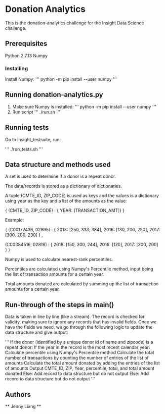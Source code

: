 # Donation Analytics

This is the donation-analytics challenge for the Insight Data Science challenge.

## Prerequisites

Python 2.7.13
Numpy

### Installing

Install Numpy:
'''
python -m pip install --user numpy
'''
## Running donation-analytics.py

1. Make sure Numpy is installed:
'''
python -m pip install --user numpy
'''
2. Run script
'''
./run.sh
'''
## Running tests

Go to insight_testsuite, run:

'''
./run_tests.sh
'''
## Data structure and methods used

A set is used to determine if a donor is a repeat donor.

The data/records is stored as a dictionary of dictionaries.

A tuple (CMTE_ID, ZIP_CODE) is used as keys and the values is a dictionary using year as the key and a list of the amounts as the value:

{ (CMTE_ID, ZIP_CODE) : { YEAR: [TRANSACTION_AMT]} }

Example:

{ (C00177436, 02895) : { 2018: [250, 333, 384],
                        2016: [130, 200, 250],
                        2017: [300, 200, 230]  } ,

 (C00384516, 02816) : { 2018: [150, 300, 244],
                        2016: [120],
                        2017: [300, 200]  }
}

Numpy is used to calculate nearest-rank percentiles.

Percentiles are calculated using Numpy's Percentile method, input being the list of transaction amounts for a certain year.

Total amounts donated are calculated by summing up the list of transaction amounts for a certain year.

## Run-through of the steps in main()

Data is taken in line by line (like a stream).
The record is checked for validity, making sure to ignore any records that has invalid fields.
Once we have the fields we need, we go through the following logic to update the data structure and give output: 

'''
If the donor (identified by a unique donor id of name and zipcode) is a repeat donor:
  If the year in the record is the most recent calendar year:
    Calculate percentile using Numpy's Percentile method
    Calculate the total number of transactions by counting the number of entries of the list of amounts
    Calculate the total amount donated by adding the entries of the list of amounts
    Output CMTE_ID, ZIP, Year, percentile, total, and total amount donated
  Else:
    Add record to data structure but do not output
Else:
  Add record to data structure but do not output
'''

## Authors
** Jenny Liang **
